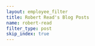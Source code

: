 ```yaml
---
layout: employee_filter
title: Robert Read's Blog Posts
name: robert-read
filter_type: post
skip_index: true
---
```


